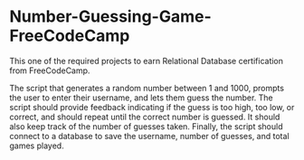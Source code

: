 # Number-Guessing-Game-FreeCodeCamp
This one of the required projects to earn Relational Database certification from FreeCodeCamp.

The script that generates a random number between 1 and 1000, prompts the user to enter their username, and lets them guess the number. The script should provide feedback indicating if the guess is too high, too low, or correct, and should repeat until the correct number is guessed. It should also keep track of the number of guesses taken. Finally, the script should connect to a database to save the username, number of guesses, and total games played.

